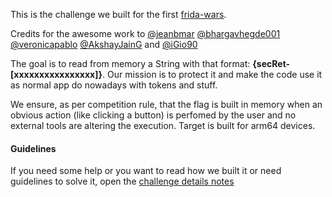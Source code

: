 This is the challenge we built for the first [frida-wars](https://sec-r.et/).

Credits for the awesome work to [@jeanbmar](https://github.com/jeanbmar) [@bhargavhegde001](https://github.com/bhargavhegde001) [@veronicapablo](https://github.com/veronicapablo) [@AkshayJainG](https://github.com/AkshayJainG) and [@iGio90](https://github.com/iGio90)

The goal is to read from memory a String with that format: 
**{secRet-[xxxxxxxxxxxxxxxx]}**. Our mission is to protect it and make the code use it as normal app do nowadays with tokens and stuff.

We ensure, as per competition rule, that the flag is built in memory when an obvious action (like clicking a button) is perfomed by the user and no external tools are altering the execution. Target is built for arm64 devices.


#### Guidelines
If you need some help or you want to read how we built it or need guidelines to solve it, open the [challenge details notes](CHALLENGE_DETAILS.md)

